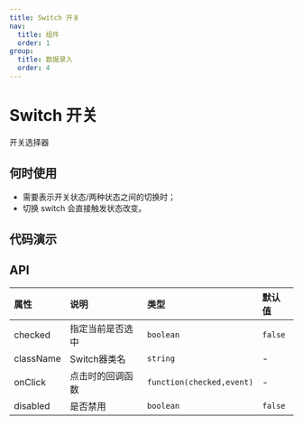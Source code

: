 ```yaml
---
title: Switch 开关
nav:
  title: 组件
  order: 1
group:
  title: 数据录入
  order: 4
---
```


# Switch 开关

开关选择器

## 何时使用

* 需要表示开关状态/两种状态之间的切换时；
* 切换 switch 会直接触发状态改变。

## 代码演示

<code src="./demo/index.tsx"></code>

## API

| 属性      | 说明             | 类型                    | 默认值 |
| :-------- | :--------------- | :---------------------- | :----- |
| checked   | 指定当前是否选中 | `boolean`                 | `false`  |
| className | Switch器类名     | `string`                  | -      |
| onClick   | 点击时的回调函数 | `function(checked,event)` | -      |
| disabled  | 是否禁用         | `boolean`                 | `false`  |